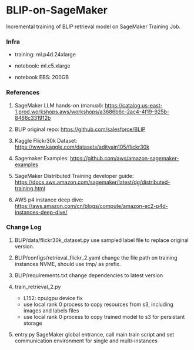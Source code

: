 # BLIP-on-SageMaker

Incremental training of BLIP retrieval model on SageMaker Training Job.

### Infra

- training: ml.p4d.24xlarge

- notebook: ml.c5.xlarge

- notebook EBS: 200GB


### References
1. SageMaker LLM hands-on (manual): https://catalog.us-east-1.prod.workshops.aws/workshops/a3686b6c-2ac4-4f19-925b-8466c331912b

2. BLIP original repo: https://github.com/salesforce/BLIP

3. Kaggle Flickr30k Dataset: https://www.kaggle.com/datasets/adityajn105/flickr30k

4. Sagemaker Examples: https://github.com/aws/amazon-sagemaker-examples

5. SageMaker Distributed Training developer guide: https://docs.aws.amazon.com/sagemaker/latest/dg/distributed-training.html

6. AWS p4 instance deep dive: https://aws.amazon.com/cn/blogs/compute/amazon-ec2-p4d-instances-deep-dive/


### Change Log
1. BLIP/data/flickr30k_dataset.py
use sampled label file to replace original version.

2. BLIP/configs/retrieval_flickr_2.yaml
change the file path on training instances NVME, should use tmp/ as prefix.

3. BLIP/requirements.txt
change dependencies to latest version

4. train_retrieval_2.py
    - L152: cpu/gpu device fix
    - use local rank 0 process to copy resources from s3, including images and labels files
    - use local rank 0 process to copy trained model to s3 for persistant storage
   
5. entry.py
SageMaker global entrance, call main train script and set communication environment for single and multi-instances